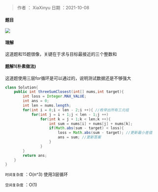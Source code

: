 >作者 ： XiaXinyu
>日期 ：2021-10-08



#### 题目

![](https://z3.ax1x.com/2021/10/08/59oml9.png)



#### 理解

这道题和15题很像，关键在于求与目标最接近的三个整数和



#### 题解1(朴素做法) 

这道题使用三层for循环是可以通过的，说明测试数据还是不够强大



```java
class Solution{
    public int threeSumClosest(int[] nums,int target){
        int loss = Integer.MAX_VALUE; 
        int ans = 0;
        int len = nums.length;
        for(int i = 0;i < len - 2;i ++){ //枚举出所有三元组
            for(int j = i + 1;j < len - 1;j ++)
                for(int k = j + 1;k < len;k ++){
                    int sum = nums[i] + nums[j] + nums[k];
                    if(Math.abs(sum - target) < loss){
                        loss = Math.abs(sum - target); //更新最小差值
                        ans = sum; //更新答案
                    }
                }
        }
        return ans;
    }
}
```



`时间复杂度` ：O(n^3) 使用3层循环  

`空间复杂度` ：O(1) 

